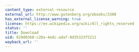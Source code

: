 ```yaml
---
content_type: external-resource
external_url: http://www.gutenberg.org/ebooks/3300
has_external_license_warning: true
license: https://en.wikipedia.org/wiki/All_rights_reserved
status: ''
title: Download
uid: 829d0368-c20a-4edc-adaf-0d35323f5211
wayback_url: ''
---
```


